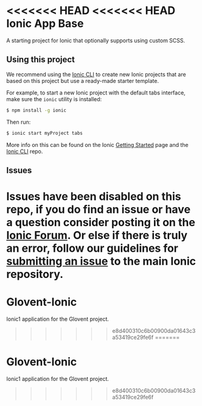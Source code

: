 <<<<<<< HEAD
<<<<<<< HEAD
Ionic App Base
=====================

A starting project for Ionic that optionally supports using custom SCSS.

## Using this project

We recommend using the [Ionic CLI](https://github.com/driftyco/ionic-cli) to create new Ionic projects that are based on this project but use a ready-made starter template.

For example, to start a new Ionic project with the default tabs interface, make sure the `ionic` utility is installed:

```bash
$ npm install -g ionic
```

Then run: 

```bash
$ ionic start myProject tabs
```

More info on this can be found on the Ionic [Getting Started](http://ionicframework.com/getting-started) page and the [Ionic CLI](https://github.com/driftyco/ionic-cli) repo.

## Issues
Issues have been disabled on this repo, if you do find an issue or have a question consider posting it on the [Ionic Forum](http://forum.ionicframework.com/).  Or else if there is truly an error, follow our guidelines for [submitting an issue](http://ionicframework.com/submit-issue/) to the main Ionic repository.
=======
# Glovent-Ionic
Ionic1 application for the Glovent project.
>>>>>>> e8d400310c6b00900da01643c3a53419ce29fe6f
=======
# Glovent-Ionic
Ionic1 application for the Glovent project.
>>>>>>> e8d400310c6b00900da01643c3a53419ce29fe6f
